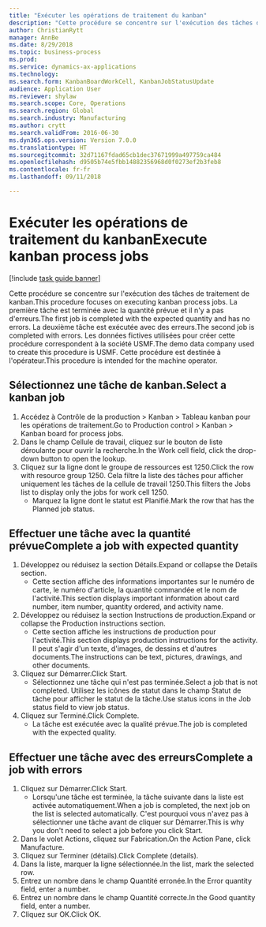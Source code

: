 ```yaml
--- 
title: "Exécuter les opérations de traitement du kanban"
description: "Cette procédure se concentre sur l'exécution des tâches de traitement de kanban."
author: ChristianRytt
manager: AnnBe
ms.date: 8/29/2018
ms.topic: business-process
ms.prod: 
ms.service: dynamics-ax-applications
ms.technology: 
ms.search.form: KanbanBoardWorkCell, KanbanJobStatusUpdate
audience: Application User
ms.reviewer: shylaw
ms.search.scope: Core, Operations
ms.search.region: Global
ms.search.industry: Manufacturing
ms.author: crytt
ms.search.validFrom: 2016-06-30
ms.dyn365.ops.version: Version 7.0.0
ms.translationtype: HT
ms.sourcegitcommit: 32d71167fdad65cb1dec37671999a497759ca484
ms.openlocfilehash: d9505b74e5fbb14882356968d0f0273ef2b3feb8
ms.contentlocale: fr-fr
ms.lasthandoff: 09/11/2018

---
```

# <a name="execute-kanban-process-jobs"></a><span data-ttu-id="b8fed-103">Exécuter les opérations de traitement du kanban</span><span class="sxs-lookup"><span data-stu-id="b8fed-103">Execute kanban process jobs</span></span>

[!include [task guide banner](../../includes/task-guide-banner.md)]

<span data-ttu-id="b8fed-104">Cette procédure se concentre sur l'exécution des tâches de traitement de kanban.</span><span class="sxs-lookup"><span data-stu-id="b8fed-104">This procedure focuses on executing kanban process jobs.</span></span> <span data-ttu-id="b8fed-105">La première tâche est terminée avec la quantité prévue et il n'y a pas d'erreurs.</span><span class="sxs-lookup"><span data-stu-id="b8fed-105">The first job is completed with the expected quantity and has no errors.</span></span> <span data-ttu-id="b8fed-106">La deuxième tâche est exécutée avec des erreurs.</span><span class="sxs-lookup"><span data-stu-id="b8fed-106">The second job is completed with errors.</span></span> <span data-ttu-id="b8fed-107">Les données fictives utilisées pour créer cette procédure correspondent à la société USMF.</span><span class="sxs-lookup"><span data-stu-id="b8fed-107">The demo data company used to create this procedure is USMF.</span></span> <span data-ttu-id="b8fed-108">Cette procédure est destinée à l'opérateur.</span><span class="sxs-lookup"><span data-stu-id="b8fed-108">This procedure is intended for the machine operator.</span></span>


## <a name="select-a-kanban-job"></a><span data-ttu-id="b8fed-109">Sélectionnez une tâche de kanban.</span><span class="sxs-lookup"><span data-stu-id="b8fed-109">Select a kanban job</span></span>
1. <span data-ttu-id="b8fed-110">Accédez à Contrôle de la production > Kanban > Tableau kanban pour les opérations de traitement.</span><span class="sxs-lookup"><span data-stu-id="b8fed-110">Go to Production control > Kanban > Kanban board for process jobs.</span></span>
2. <span data-ttu-id="b8fed-111">Dans le champ Cellule de travail, cliquez sur le bouton de liste déroulante pour ouvrir la recherche.</span><span class="sxs-lookup"><span data-stu-id="b8fed-111">In the Work cell field, click the drop-down button to open the lookup.</span></span>
3. <span data-ttu-id="b8fed-112">Cliquez sur la ligne dont le groupe de ressources est 1250.</span><span class="sxs-lookup"><span data-stu-id="b8fed-112">Click the row with resource group 1250.</span></span> <span data-ttu-id="b8fed-113">Cela filtre la liste des tâches pour afficher uniquement les tâches de la cellule de travail 1250.</span><span class="sxs-lookup"><span data-stu-id="b8fed-113">This filters the Jobs list to display only the jobs for work cell 1250.</span></span>
    * <span data-ttu-id="b8fed-114">Marquez la ligne dont le statut est Planifié.</span><span class="sxs-lookup"><span data-stu-id="b8fed-114">Mark the row that has the Planned job status.</span></span>  

## <a name="complete-a-job-with-expected-quantity"></a><span data-ttu-id="b8fed-115">Effectuer une tâche avec la quantité prévue</span><span class="sxs-lookup"><span data-stu-id="b8fed-115">Complete a job with expected quantity</span></span>
1. <span data-ttu-id="b8fed-116">Développez ou réduisez la section Détails.</span><span class="sxs-lookup"><span data-stu-id="b8fed-116">Expand or collapse the Details section.</span></span>
    * <span data-ttu-id="b8fed-117">Cette section affiche des informations importantes sur le numéro de carte, le numéro d'article, la quantité commandée et le nom de l'activité.</span><span class="sxs-lookup"><span data-stu-id="b8fed-117">This section displays important information about card number, item number, quantity ordered, and activity name.</span></span>  
2. <span data-ttu-id="b8fed-118">Développez ou réduisez la section Instructions de production.</span><span class="sxs-lookup"><span data-stu-id="b8fed-118">Expand or collapse the Production instructions section.</span></span>
    * <span data-ttu-id="b8fed-119">Cette section affiche les instructions de production pour l'activité.</span><span class="sxs-lookup"><span data-stu-id="b8fed-119">This section displays production instructions for the activity.</span></span> <span data-ttu-id="b8fed-120">Il peut s'agir d'un texte, d'images, de dessins et d'autres documents.</span><span class="sxs-lookup"><span data-stu-id="b8fed-120">The instructions can be text, pictures, drawings, and other documents.</span></span>  
3. <span data-ttu-id="b8fed-121">Cliquez sur Démarrer.</span><span class="sxs-lookup"><span data-stu-id="b8fed-121">Click Start.</span></span>
    * <span data-ttu-id="b8fed-122">Sélectionnez une tâche qui n'est pas terminée.</span><span class="sxs-lookup"><span data-stu-id="b8fed-122">Select a job that is not completed.</span></span> <span data-ttu-id="b8fed-123">Utilisez les icônes de statut dans le champ Statut de tâche pour afficher le statut de la tâche.</span><span class="sxs-lookup"><span data-stu-id="b8fed-123">Use status icons in the Job status field to view job status.</span></span>      
4. <span data-ttu-id="b8fed-124">Cliquez sur Terminé.</span><span class="sxs-lookup"><span data-stu-id="b8fed-124">Click Complete.</span></span>
    * <span data-ttu-id="b8fed-125">La tâche est exécutée avec la qualité prévue.</span><span class="sxs-lookup"><span data-stu-id="b8fed-125">The job is completed with the expected quality.</span></span>  

## <a name="complete-a-job-with-errors"></a><span data-ttu-id="b8fed-126">Effectuer une tâche avec des erreurs</span><span class="sxs-lookup"><span data-stu-id="b8fed-126">Complete a job with errors</span></span>
1. <span data-ttu-id="b8fed-127">Cliquez sur Démarrer.</span><span class="sxs-lookup"><span data-stu-id="b8fed-127">Click Start.</span></span>
    * <span data-ttu-id="b8fed-128">Lorsqu'une tâche est terminée, la tâche suivante dans la liste est activée automatiquement.</span><span class="sxs-lookup"><span data-stu-id="b8fed-128">When a job is completed, the next job on the list is selected automatically.</span></span> <span data-ttu-id="b8fed-129">C'est pourquoi vous n'avez pas à sélectionner une tâche avant de cliquer sur Démarrer.</span><span class="sxs-lookup"><span data-stu-id="b8fed-129">This is why you don't need to select a job before you click Start.</span></span>  
2. <span data-ttu-id="b8fed-130">Dans le volet Actions, cliquez sur Fabrication.</span><span class="sxs-lookup"><span data-stu-id="b8fed-130">On the Action Pane, click Manufacture.</span></span>
3. <span data-ttu-id="b8fed-131">Cliquez sur Terminer (détails).</span><span class="sxs-lookup"><span data-stu-id="b8fed-131">Click Complete (details).</span></span>
4. <span data-ttu-id="b8fed-132">Dans la liste, marquer la ligne sélectionnée.</span><span class="sxs-lookup"><span data-stu-id="b8fed-132">In the list, mark the selected row.</span></span>
5. <span data-ttu-id="b8fed-133">Entrez un nombre dans le champ Quantité erronée.</span><span class="sxs-lookup"><span data-stu-id="b8fed-133">In the Error quantity field, enter a number.</span></span>
6. <span data-ttu-id="b8fed-134">Entrez un nombre dans le champ Quantité correcte.</span><span class="sxs-lookup"><span data-stu-id="b8fed-134">In the Good quantity field, enter a number.</span></span>
7. <span data-ttu-id="b8fed-135">Cliquez sur OK.</span><span class="sxs-lookup"><span data-stu-id="b8fed-135">Click OK.</span></span>


